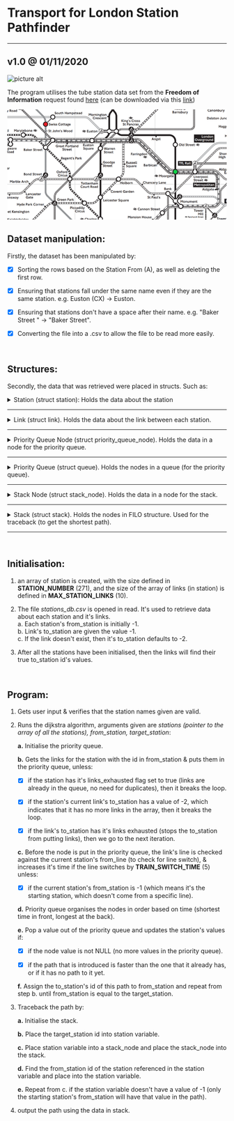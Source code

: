 # Transport for London Station Pathfinder #
---
## v1.0 @ 01/11/2020
![picture alt](https://i.ibb.co/D1jGdsm/tfl-logo3.png "TFL")

The program utilises the tube station data set from the __Freedom of Information__ request found [here](https://www.whatdotheyknow.com/request/distance_between_adjacent_underg#incoming-5516) (can be downloaded via this [link](https://www.whatdotheyknow.com/request/1779/response/5516/attach/3/Inter%20station%20database.xls?cookie_passthrough=1))

![](assets/moor_to_swiss_YZ0.gif)

## Dataset manipulation:
Firstly, the dataset has been manipulated by:
- [x] Sorting the rows based on the Station From (A), as well as deleting the first row.

- [x] Ensuring that stations fall under the same name even if they are the same station. e.g. Euston (CX) → Euston.

- [x] Ensuring that stations don't have a space after their name. e.g. "Baker Street " → "Baker Street".

- [x] Converting the file into a .csv to allow the file to be read more easily.

<br />

## Structures:
Secondly, the data that was retrieved were placed in structs. Such as:

<details><summary> Station (struct station): Holds the data about the station </summary><p>
    
   a. **id**: The index that station has in the array.
   
   b. **name**: Holds the name of the station.
   
   d. **links**: An array of type link that holds data about each link from the station.
    
    
    ... // The following is data about the path that the dijkstra algorithm uses.
    
    
   c. **links_exhausted**: Flag (1 or 0), that indicates whether or not the links from the stations are already in the priority queue.
    
   e. **from_station**: The shortest path from the "starting station" to this station, comes from this station (...→ from_station → id).
   
   f. **from_line**: Holds the string of the name of line.
   
   g. **time**: Holds the time taken to reach this station.
</p></details>

---

<details><summary> Link (struct link). Holds the data about the link between each station. </summary><p>
    
   a. **to_station**: Holds the link's destinations station's id. If it holds is -2 then the link doesn't exist, if -1 then the id still needs to be found.
   
   b. **time**: Holds the time it takes to travel from the station holding the link to the to_station.
  
   c. **distance**: Holds the distance between the from the station holding the link and the to_station.
   
   d. **line**: Holds the name of the line that this link uses.
   
   e. **destination**: Holds the name of the to_station. Used to fetch the to_station after all the stations have retrieved the required data.
   
   f. **direction**: Direction of where the train is going (Northbound, Southbound, Eastbound, Westbound etc.)
</p></details>

---

<details><summary> Priority Queue Node (struct priority_queue_node). Holds the data in a node for the priority queue. </summary><p>
    
   a. **from_station_id**: holds the data about the starting station of the link.
   
   b. **to_station**: holds the data about the destination station of the link.
   
   c. **link_id**: the index of the link in the station struct of the from_station_id's station:
   
   d. **time**: the time it takes to traverse this link.
   
   e. *priority_queue_node* **∗next**: holds the pointer of the next node in the queue.
    
</p></details>

---

<details><summary> Priority Queue (struct queue). Holds the nodes in a queue (for the priority queue). </summary><p>
    
   a. *priority_queue_node* **∗head**: holds the pointer of the starting node of the queue.
   
</p></details>

---

<details><summary> Stack Node (struct stack_node). Holds the data in a node for the stack. </summary><p>
    
   a. **to_station**: holds the id of the next station.
   b. *stack_node* **∗next**: holds the pointer of the next node in the stack.
   
</p></details>

---

<details><summary> Stack (struct stack). Holds the nodes in FILO structure. Used for the traceback (to get the shortest path). </summary><p>
    
   a. *stack_node* **∗head**: holds the pointer to the first node in the stack.
 
</p></details>

---

<br />

## Initialisation: 

1. an array of station is created, with the size defined in **STATION_NUMBER** (271), and the size of the array of links (in station) is defined in **MAX_STATION_LINKS** (10).

2. The file *stations_db.csv* is opened in read. It's used to retrieve data about each station and it's links.   
    a. Each station's from_station is initially -1.  
    b. Link's to_station are given the value -1.  
    c. If the link doesn't exist, then it's to_station defaults to -2.

3. After all the stations have been initialised, then the links will find their true to_station id's values.

<br />
  
  
## Program:

1. Gets user input & verifies that the station names given are valid.

2. Runs the dijkstra algorithm, arguments given are *stations (pointer to the array of all the stations), from_station, target_station*:

    **a.** Initialise the priority queue.
    
    **b.** Gets the links for the station with the id in from_station & puts them in the priority queue, unless:
        
      - [x] if the station has it's links_exhausted flag set to true (links are already in the queue, no need for duplicates), then it breaks the loop.
      
      - [x] if the station's current link's to_station has a value of -2, which indicates that it has no more links in the array, then it breaks the loop.
      
      - [x] if the link's to_station has it's links exhausted (stops the to_station from putting links), then we go to the next iteration.
      
    **c.** Before the node is put in the priority queue, the link's line is checked against the current station's from_line (to check for line switch), &  
           increases it's time if the line switches by **TRAIN_SWITCH_TIME** (5) unless:
    
      - [x] if the current station's from_station is -1 (which means it's the starting station, which doesn't come from a specific line).
    
    **d.** Priority queue organises the nodes in order based on time (shortest time in front, longest at the back).
    
    **e.** Pop a value out of the priority queue and updates the station's values if:
    
      - [x] if the node value is not NULL (no more values in the priority queue).
      
      - [x] if the path that is introduced is faster than the one that it already has, or if it has no path to it yet.
    
    **f.** Assign the to_station's id of this path to from_station and repeat from step b. until from_station is equal to the target_station.
    
3. Traceback the path by:

    **a.** Initialise the stack.

    **b.** Place the target_station id into station variable.
    
    **c.** Place station variable into a stack_node and place the stack_node into the stack.
    
    **d.** Find the from_station id of the station referenced in the station variable and place into the station variable.
    
    **e.**  Repeat from c. if the station variable doesn't have a value of -1 (only the starting station's from_station will have that value in the path).

4. output the path using the data in stack.
